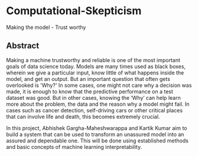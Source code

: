 # Computational-Skepticism
Making the model - Trust worthy


## Abstract

Making a machine trustworthy and reliable is one of the most important goals of data science today. Models are many times used as black boxes, wherein we give a particular input, know little of what happens inside the model, and get an output. But an important question that often gets overlooked is 'Why?' In some cases, one might not care why a decision was made, it is enough to know that the predictive performance on a test dataset was good. But in other cases, knowing the ‘Why’ can help learn more about the problem, the data and the reason why a model might fail. In cases such as cancer detection, self-driving cars or other critical places that can involve life and death, this becomes extremely crucial. 

In this project, Abhishek Gargha-Maheshwarappa and Kartik Kumar aim to build a system that can be used to transform an unassured model into an assured and dependable one. This will be done using established methods and basic concepts of machine learning interpretability.

